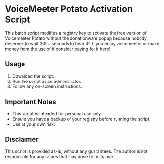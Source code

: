 # VoiceMeeter Potato Activation Script

This batch script modifies a registry key to activate the free version of Voicemeeter Potato without the donationware popup because nobody deserves to wait 300+ seconds to hear :P. If you enjoy voicemeeter or make money from the use of it consider paying for it [here!](https://vb-audio.com/Voicemeeter/potato.htm)

## Usage

1. Download the script.
2. Run the script as an administrator.
3. Follow any on-screen instructions.

## Important Notes

- This script is intended for personal use only.
- Ensure you have a backup of your registry before running the script.
- Use at your own risk.

## Disclaimer

This script is provided as-is, without any guarantees. The author is not responsible for any issues that may arise from its use.
